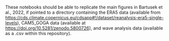 These notebooks should be able to replicate the main figures in Bartusek et al., 2022, if pointed to a directory containing the ERA5 data (available from https://cds.climate.copernicus.eu/cdsapp#!/dataset/reanalysis-era5-single-levels), CAM5_GOGA data (available at https://doi.org/10.5281/zenodo.5800726), and wave analysis data (available as a .csv within this repository).
